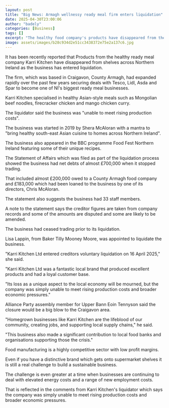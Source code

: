 ```yaml
---
layout: post
title: "Big News: Armagh wellnessy ready meal firm enters liquidation"
date: 2025-04-30T23:00:06
author: "badely"
categories: [Business]
tags: []
excerpt: "The healthy food company's products have disappeared from the shelves of some of NI's biggest supermarkets."
image: assets/images/b28c934d2e51cc3438372e75e2a137c6.jpg
---
```


It has been recently reported that Products from the healthy ready meal company Karri Kitchen have disappeared from shelves across Northern Ireland as the business has entered liquidation.

The firm, which was based in Craigavon, County Armagh, had expanded rapidly over the past few years securing deals with Tesco, Lidl, Asda and Spar to become one of NI's biggest ready meal businesses. 

Karri Kitchen specialised in healthy Asian-style meals such as Mongolian beef noodles, firecracker chicken and mango chicken curry. 

The liquidator said the business was "unable to meet rising production costs".

The business was started in 2019 by Shera McAloran with a mantra to "bring healthy south-east Asian cuisine to homes across Northern Ireland".

The business also appeared in the BBC programme Food Fest Northern Ireland featuring some of their unique recipes. 

The Statement of Affairs which was filed as part of the liquidation process showed the business had net debts of almost £700,000 when it stopped trading.

That included almost £200,000 owed to a County Armagh food company and £183,000 which had been loaned to the business by one of its directors, Chris McAloran.

The statement also suggests the business had 33 staff members.

A note to the statement says the creditor figures are taken from company records and some of the amounts are disputed and some are likely to be amended.

The business had ceased trading prior to its liquidation. 

Lisa Lappin, from Baker Tilly Mooney Moore, was appointed to liquidate the business. 

"Karri Kitchen Ltd entered creditors voluntary liquidation on 16 April 2025," she said.

"Karri Kitchen Ltd was a fantastic local brand that produced excellent products and had a loyal customer base. 

"Its loss as a unique aspect to the local economy will be mourned, but the company was simply unable to meet rising production costs and broader economic pressures."

Alliance Party assembly member for Upper Bann Eoin Tennyson said the closure would be a big blow to the Craigavon area.

"Homegrown businesses like Karri Kitchen are the lifeblood of our community, creating jobs, and supporting local supply chains," he said.

"This business also made  a significant contribution to local food banks and organisations supporting those the crisis."

Food manufacturing is a highly competitive sector with low profit margins.

Even if you have a distinctive brand which gets onto supermarket shelves it is still a real challenge to build a sustainable business.

The challenge is even greater at a time when businesses are continuing to deal with elevated energy costs and a range of new employment costs.

That is reflected in the comments from Karri Kitchen's liquidator which says the company was simply unable to meet rising production costs and broader economic pressures.


